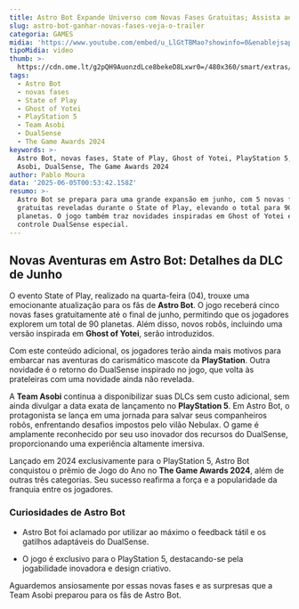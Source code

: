```yaml
---
title: Astro Bot Expande Universo com Novas Fases Gratuitas; Assista ao Trailer
slug: astro-bot-ganhar-novas-fases-veja-o-trailer
categoria: GAMES
midia: 'https://www.youtube.com/embed/u_LlGtTBMao?showinfo=0&enablejsapi=1'
tipoMidia: video
thumb: >-
  https://cdn.ome.lt/g2pQH9AuonzdLce8bekeD8Lxwr0=/480x360/smart/extras/conteudos/sem_titulo63.png
tags:
  - Astro Bot
  - novas fases
  - State of Play
  - Ghost of Yotei
  - PlayStation 5
  - Team Asobi
  - DualSense
  - The Game Awards 2024
keywords: >-
  Astro Bot, novas fases, State of Play, Ghost of Yotei, PlayStation 5, Team
  Asobi, DualSense, The Game Awards 2024
author: Pablo Moura
data: '2025-06-05T00:53:42.158Z'
resumo: >-
  Astro Bot se prepara para uma grande expansão em junho, com 5 novas fases
  gratuitas reveladas durante o State of Play, elevando o total para 90
  planetas. O jogo também traz novidades inspiradas em Ghost of Yotei e um
  controle DualSense especial.
---
```


## Novas Aventuras em Astro Bot: Detalhes da DLC de Junho

O evento State of Play, realizado na quarta-feira (04), trouxe uma emocionante atualização para os fãs de **Astro Bot**. O jogo receberá cinco novas fases gratuitamente até o final de junho, permitindo que os jogadores explorem um total de 90 planetas. Além disso, novos robôs, incluindo uma versão inspirada em **Ghost of Yotei**, serão introduzidos.

Com este conteúdo adicional, os jogadores terão ainda mais motivos para embarcar nas aventuras do carismático mascote da **PlayStation**. Outra novidade é o retorno do DualSense inspirado no jogo, que volta às prateleiras com uma novidade ainda não revelada.

A **Team Asobi** continua a disponibilizar suas DLCs sem custo adicional, sem ainda divulgar a data exata de lançamento no **PlayStation 5**. Em Astro Bot, o protagonista se lança em uma jornada para salvar seus companheiros robôs, enfrentando desafios impostos pelo vilão Nebulax. O game é amplamente reconhecido por seu uso inovador dos recursos do DualSense, proporcionando uma experiência altamente imersiva.

Lançado em 2024 exclusivamente para o PlayStation 5, Astro Bot conquistou o prêmio de Jogo do Ano no **The Game Awards 2024**, além de outras três categorias. Seu sucesso reafirma a força e a popularidade da franquia entre os jogadores.

### Curiosidades de Astro Bot

- Astro Bot foi aclamado por utilizar ao máximo o feedback tátil e os gatilhos adaptáveis do DualSense.

- O jogo é exclusivo para o PlayStation 5, destacando-se pela jogabilidade inovadora e design criativo.

Aguardemos ansiosamente por essas novas fases e as surpresas que a Team Asobi preparou para os fãs de Astro Bot.
